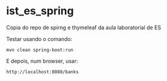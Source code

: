 # ist_es_spring

Copia do repo de spirng e thymeleaf da aula laboratorial de ES

Testar usando o comando: 

`mvn clean spring-boot:run`

E depois, num browser, usar:

`http://localhost:8080/banks`
